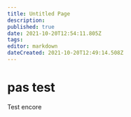 ```yaml
---
title: Untitled Page
description: 
published: true
date: 2021-10-20T12:54:11.805Z
tags: 
editor: markdown
dateCreated: 2021-10-20T12:49:14.508Z
---
```


# pas test
Test encore